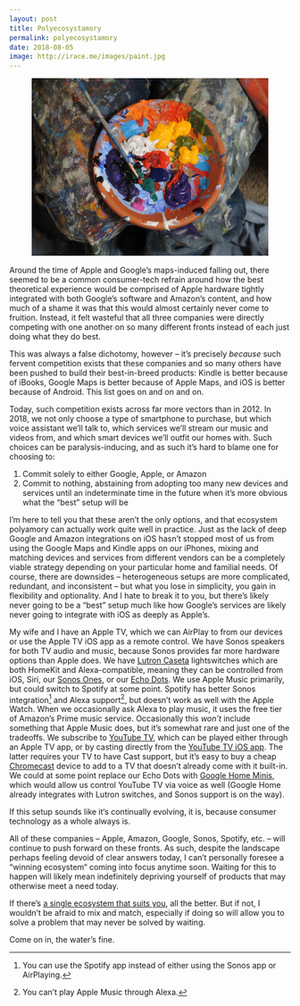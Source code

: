 ```yaml
---
layout: post
title: Polyecosystamory
permalink: polyecosystamory
date: 2018-08-05
image: http://irace.me/images/paint.jpg
---
```


<figure>
  <img src="/images/paint.jpg">
</figure>

Around the time of Apple and Google’s maps-induced falling out, there seemed to be a common consumer-tech refrain around how the best theoretical experience would be comprised of Apple hardware tightly integrated with both Google’s software and Amazon’s content, and how much of a shame it was that this would almost certainly never come to fruition. Instead, it felt wasteful that all three companies were directly competing with one another on so many different fronts instead of each just doing what they do best.

This was always a false dichotomy, however – it’s precisely _because_ such fervent competition exists that these companies and so many others have been pushed to build their best-in-breed products: Kindle is better because of iBooks, Google Maps is better because of Apple Maps, and iOS is better because of Android. This list goes on and on and on.

Today, such competition exists across far more vectors than in 2012. In 2018, we not only choose a type of smartphone to purchase, but which voice assistant we’ll talk to, which services we’ll stream our music and videos from, and which smart devices we’ll outfit our homes with. Such choices can be paralysis-inducing, and as such it’s hard to blame one for choosing to:

1. Commit solely to either Google, Apple, or Amazon
2. Commit to nothing, abstaining from adopting too many new devices and services until an indeterminate time in the future when it’s more obvious what the “best” setup will be

I’m here to tell you that these aren’t the only options, and that ecosystem polyamory can actually work quite well in practice. Just as the lack of deep Google and Amazon integrations on iOS hasn’t stopped most of us from using the Google Maps and Kindle apps on our iPhones, mixing and matching devices and services from different vendors can be a completely viable strategy depending on your particular home and familial needs. Of course, there are downsides – heterogeneous setups are more complicated, redundant, and inconsistent – but what you lose in simplicity, you gain in flexibility and optionality. And I hate to break it to you, but there’s likely never going to be a “best” setup much like how Google’s services are likely never going to integrate with iOS as deeply as Apple’s.

My wife and I have an Apple TV, which we can AirPlay to from our devices or use the Apple TV iOS app as a remote control. We have Sonos speakers for both TV audio and music, because Sonos provides far more hardware options than Apple does. We have [Lutron Caseta](http://www.casetawireless.com/Pages/Caseta.aspx?gclid=EAIaIQobChMI6LbtotfW3AIVjbbICh2G3AI2EAAYASAAEgKoo_D_BwE) lightswitches which are both HomeKit and Alexa-compatible, meaning they can be controlled from iOS, Siri, our [Sonos Ones](https://www.sonos.com/en-us/shop/one.html), or our [Echo Dots](https://www.amazon.com/Amazon-Echo-Dot-Portable-Bluetooth-Speaker-with-Alexa-Black/dp/B01DFKC2SO). We use Apple Music primarily, but could switch to Spotify at some point. Spotify has better Sonos integration[^1] and Alexa support[^2], but doesn’t work as well with the Apple Watch. When we occasionally ask Alexa to play music, it uses the free tier of Amazon’s Prime music service. Occasionally this _won’t_ include something that Apple Music does, but it’s somewhat rare and just one of the tradeoffs. We subscribe to [YouTube TV](https://tv.youtube.com), which can be played either through an Apple TV app, or by casting directly from the [YouTube TV iOS app](https://itunes.apple.com/us/app/youtube-tv/id1193350206?mt=8). The latter requires your TV to have Cast support, but it’s easy to buy a cheap [Chromecast](https://store.google.com/us/product/chromecast_2015?hl=en-US) device to add to a TV that doesn’t already come with it built-in. We could at some point replace our Echo Dots with [Google Home Minis](https://store.google.com/us/product/google_home_mini?hl=en-US), which would allow us control YouTube TV via voice as well (Google Home already integrates with Lutron switches, and Sonos support is on the way).

If this setup sounds like it‘s continually evolving, it is, because consumer technology as a whole always is.

All of these companies – Apple, Amazon, Google, Sonos, Spotify, etc. – will continue to push forward on these fronts. As such, despite the landscape perhaps feeling devoid of clear answers today, I can’t personally foresee a “winning ecosystem“ coming into focus anytime soon. Waiting for this to happen will likely mean indefinitely depriving yourself of products that may otherwise meet a need today.

If there’s [a single ecosystem that suits you](https://www.macstories.net/stories/apple-ecosystem-comfort/), all the better. But if not, I wouldn’t be afraid to mix and match, especially if doing so will allow you to solve a problem that may never be solved by waiting.

Come on in, the water’s fine.

[^1]: You can use the Spotify app instead of either using the Sonos app or AirPlaying.

[^2]: You can’t play Apple Music through Alexa.

